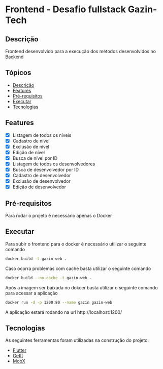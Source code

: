 # Frontend - Desafio fullstack Gazin-Tech

## Descrição

<p>Frontend desenvolvido para a execução dos métodos desenvolvidos no Backend</p>

## Tópicos

<!--ts-->

- [Descrição](#descrição)
- [Features](#features)
- [Pré-requisitos](#pré-requisitos)
- [Executar](#executar)
- [Tecnologias](#tecnologias)
  <!--te-->

## Features
- [x] Listagem de todos os níveis
- [x] Cadastro de nível
- [x] Exclusão de nível
- [x] Edição de nível
- [x] Busca de nível por ID
- [x] Listagem de todos os desenvolvedores
- [x] Busca de desenvolvedor por ID
- [x] Cadastro de desenvolvedor
- [x] Exclusão de desenvolvedor
- [x] Edição de desenvolvedor

## Pré-requisitos

<p>Para rodar o projeto é necessário apenas o Docker</p>

## Executar

<p>Para subir o frontend para o docker é necessário utilizar o seguinte comando </p>

```bash
docker build -t gazin-web .
```

<p> Caso ocorra problemas com cache basta utilizar o seguinte comando </p>

```bash
docker build --no-cache -t gazin-web .
```

<p> Após a imagem ser baixada no dokcer basta utilizar o seguinte comando para acessar a aplicação </p>

```bash
docker run -d -p 1200:80 --name gazin gazin-web
```

<p>A aplicação estará rodando na url  http://localhost:1200/</p>

## Tecnologias

<p>As seguintes ferramentas foram utilizadas na construção do projeto:</p>

- [Flutter](https://flutter.dev/)
- [GetIt](https://pub.dev/packages/get_it)
- [MobX](https://mobx.netlify.app/)
